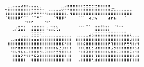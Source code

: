 ⣀⣤⣴⣶⣶⣾⣿⣷⣶⣶⣦⣄⡀⠀⠀⠀ ⠀⢠⣴⣿⣿⣿⣿⣿⣭⣭⣭⣭⣭⣿⣿⣿⣿....⠀ ⢰⣿⣿⣿⣿⣿⣯⣿⡶⠶⠶⠶⠶⣶⣭⣽⣿⣿⣷⣆ ⢿⣿⣿⣿⣿⣿⣿⣿⣿⣿⣿⣿⣿⣿⣿⣿⣿⣿⣿⣿ ⠈⢿⣿⣿⡿⠋⠉⠁⠈⠉⠛⠉⠀⠀⠀⠈⠻⣿⡿⠃ ⠀⠀⠀⠉⠁⠀⢴⣐⢦⠀⠀⠀⣴⡖⣦⠀⠀⠈⠀⠀ ⠀⠀⠀⠀⠀⠀⠈⠛⠋⠀⠀⠀⠈⠛⠁⠀⠀⠀⠀⠀ ⠀⠀⠀⠀⠀⣀⡀⠀⠀⠀⣀⠀⠀⠀⢀⡀⠀⠀⠀⠀ ⠀⠀⢀⡔⣻⣭⡇⠀⣼⣿⣿⣿⡇⠦⣬⣟⢓⡄⠀⠀ ⠀⠀⠀⠉⠁⠀⠀⠀⣿⣿⣿⣿⡇⠀⠀⠉⠉⠀⠀⠀ ⠀⠀⠀⠀⠀⠀⠀⠀⠻⠿⠿⠟⠁⠀⠀⠀⠀⠀⠀⠀ ⠀⠀⠀⠀⠀⠀⣠⢼⣿⣿⣿⣿⣿⣿⣿⣿⣿⣿⣶⡄⠀ ⠀⠀⣀⣤⣴⣾⣿⣷⣭⣭⣭⣾⣿⣿⣿⣿⣿⣿⣿⣿⣿ ⠀⣾⣿⣿⣿⣿⣿⣿⣿⣿⣿⣿⣿⣿⣿⣿⣿⣿⣸⣿⣿ ⠀⣿⣿⢿⣿⣿⣿⣿⣿⣿⣿⣿⣿⣿⣿⣿⣿⣿⣯⢻⣿ ⠀⢸⣿⣮⣿⣿⣿⣿⣿⣿⣿⡟⢹⣿⣿⣿⡟⢛⢻⣷⢻ ⠀⠀⣿⡏⣿⡟⡛⢻⣿⣿⣿⣿⠸⣿⣿⣿⣷⣬⣼⣿⢸ ⠀⠀⣿⣧⢿⣧⣥⣾⣿⣿⣿⡟⣴⣝⠿⣿⣿⣿⠿⣫⣾ ⠀⠀⢸⣿⣮⡻⠿⣿⠿⣟⣫⣾⣿⣿⣿⣷⣶⣾⣿⡏⣿ ⠀⠀⢸⣿⣿⣿⡇⢻⣿⣿⣿⣿⣿⣿⣿⣿⣿⣿⣿⣇⣿ ⠀⠀⢸⣿⣿⣿⡇⠀⢿⣿⣿⣿⣿⣿⣿⣿⣿⣿⣿⢸⣿ ⠀⠀⣼⣿⣿⣿⢃⣾⣾⣿⣿⣿⣿⣿⣿⣿⣿⣿⡏⣿⣿
